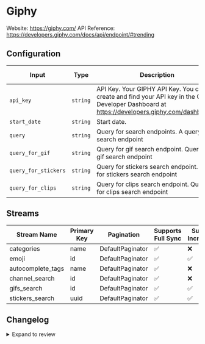 # Giphy
Website: https://giphy.com/
API Reference: https://developers.giphy.com/docs/api/endpoint/#trending

## Configuration

| Input | Type | Description | Default Value |
|-------|------|-------------|---------------|
| `api_key` | `string` | API Key. Your GIPHY API Key. You can create and find your API key in the GIPHY Developer Dashboard at https://developers.giphy.com/dashboard/. |  |
| `start_date` | `string` | Start date.  |  |
| `query` | `string` | Query for search endpoints. A query for search endpoint | foo |
| `query_for_gif` | `string` | Query for gif search endpoint. Query for gif search endpoint | foo |
| `query_for_stickers` | `string` | Query for stickers search endpoint. Query for stickers search endpoint | foo |
| `query_for_clips` | `string` | Query for clips search endpoint. Query for clips search endpoint | foo |

## Streams
| Stream Name | Primary Key | Pagination | Supports Full Sync | Supports Incremental |
|-------------|-------------|------------|---------------------|----------------------|
| categories | name | DefaultPaginator | ✅ |  ❌  |
| emoji | id | DefaultPaginator | ✅ |  ✅  |
| autocomplete_tags | name | DefaultPaginator | ✅ |  ❌  |
| channel_search | id | DefaultPaginator | ✅ |  ❌  |
| gifs_search | id | DefaultPaginator | ✅ |  ✅  |
| stickers_search | uuid | DefaultPaginator | ✅ |  ✅  |

## Changelog

<details>
  <summary>Expand to review</summary>

| Version          | Date              | Pull Request | Subject        |
|------------------|-------------------|--------------|----------------|
| 0.0.14 | 2025-08-02 | [64191](https://github.com/airbytehq/airbyte/pull/64191) | Update dependencies |
| 0.0.13 | 2025-07-26 | [63888](https://github.com/airbytehq/airbyte/pull/63888) | Update dependencies |
| 0.0.12 | 2025-07-19 | [63505](https://github.com/airbytehq/airbyte/pull/63505) | Update dependencies |
| 0.0.11 | 2025-07-12 | [63148](https://github.com/airbytehq/airbyte/pull/63148) | Update dependencies |
| 0.0.10 | 2025-07-05 | [62610](https://github.com/airbytehq/airbyte/pull/62610) | Update dependencies |
| 0.0.9 | 2025-06-28 | [62188](https://github.com/airbytehq/airbyte/pull/62188) | Update dependencies |
| 0.0.8 | 2025-06-21 | [61793](https://github.com/airbytehq/airbyte/pull/61793) | Update dependencies |
| 0.0.7 | 2025-06-14 | [61265](https://github.com/airbytehq/airbyte/pull/61265) | Update dependencies |
| 0.0.6 | 2025-05-24 | [60352](https://github.com/airbytehq/airbyte/pull/60352) | Update dependencies |
| 0.0.5 | 2025-05-10 | [59970](https://github.com/airbytehq/airbyte/pull/59970) | Update dependencies |
| 0.0.4 | 2025-05-03 | [59440](https://github.com/airbytehq/airbyte/pull/59440) | Update dependencies |
| 0.0.3 | 2025-04-26 | [58318](https://github.com/airbytehq/airbyte/pull/58318) | Update dependencies |
| 0.0.2 | 2025-04-12 | [57763](https://github.com/airbytehq/airbyte/pull/57763) | Update dependencies |
| 0.0.1 | 2025-04-07 | [57503](https://github.com/airbytehq/airbyte/pull/57503) | Initial release by [@btkcodedev](https://github.com/btkcodedev) via Connector Builder |

</details>
